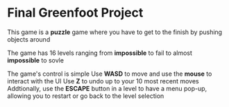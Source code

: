 # Final Greenfoot Project

This game is a **puzzle** game where you have to get to the finish by pushing objects around

The game has 16 levels ranging from **impossible** to fail to almost **impossible** to sovle 

The game's control is simple
Use **WASD** to move and use the **mouse** to interact with the UI
Use **Z** to undo up to your 10 most recent moves
Addtionally, use the **ESCAPE** button in a level to have a menu pop-up, allowing you to restart or go back to the level selection


